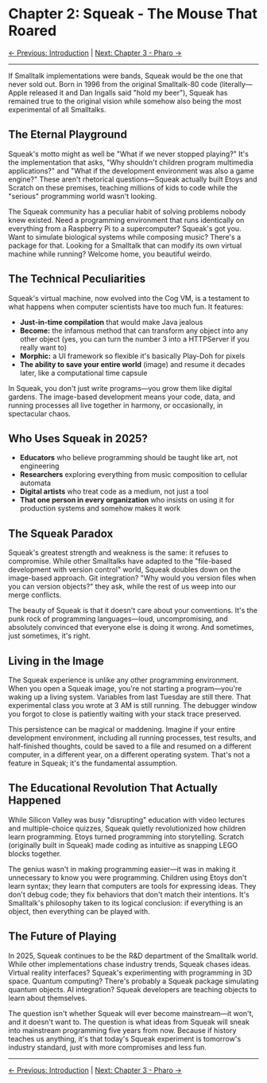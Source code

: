 # Chapter 2: Squeak - The Mouse That Roared

[← Previous: Introduction](01-introduction.md) | [Next: Chapter 3 - Pharo →](03-pharo.md)

---

If Smalltalk implementations were bands, Squeak would be the one that never sold out. Born in 1996 from the original Smalltalk-80 code (literally—Apple released it and Dan Ingalls said "hold my beer"), Squeak has remained true to the original vision while somehow also being the most experimental of all Smalltalks.

## The Eternal Playground

Squeak's motto might as well be "What if we never stopped playing?" It's the implementation that asks, "Why shouldn't children program multimedia applications?" and "What if the development environment was also a game engine?" These aren't rhetorical questions—Squeak actually built Etoys and Scratch on these premises, teaching millions of kids to code while the "serious" programming world wasn't looking.

The Squeak community has a peculiar habit of solving problems nobody knew existed. Need a programming environment that runs identically on everything from a Raspberry Pi to a supercomputer? Squeak's got you. Want to simulate biological systems while composing music? There's a package for that. Looking for a Smalltalk that can modify its own virtual machine while running? Welcome home, you beautiful weirdo.

## The Technical Peculiarities

Squeak's virtual machine, now evolved into the Cog VM, is a testament to what happens when computer scientists have too much fun. It features:

- **Just-in-time compilation** that would make Java jealous
- **Become:** the infamous method that can transform any object into any other object (yes, you can turn the number 3 into a HTTPServer if you really want to)
- **Morphic:** a UI framework so flexible it's basically Play-Doh for pixels
- **The ability to save your entire world** (image) and resume it decades later, like a computational time capsule

In Squeak, you don't just write programs—you grow them like digital gardens. The image-based development means your code, data, and running processes all live together in harmony, or occasionally, in spectacular chaos.

## Who Uses Squeak in 2025?

- **Educators** who believe programming should be taught like art, not engineering
- **Researchers** exploring everything from music composition to cellular automata
- **Digital artists** who treat code as a medium, not just a tool
- **That one person in every organization** who insists on using it for production systems and somehow makes it work

## The Squeak Paradox

Squeak's greatest strength and weakness is the same: it refuses to compromise. While other Smalltalks have adapted to the "file-based development with version control" world, Squeak doubles down on the image-based approach. Git integration? "Why would you version files when you can version objects?" they ask, while the rest of us weep into our merge conflicts.

The beauty of Squeak is that it doesn't care about your conventions. It's the punk rock of programming languages—loud, uncompromising, and absolutely convinced that everyone else is doing it wrong. And sometimes, just sometimes, it's right.

## Living in the Image

The Squeak experience is unlike any other programming environment. When you open a Squeak image, you're not starting a program—you're waking up a living system. Variables from last Tuesday are still there. That experimental class you wrote at 3 AM is still running. The debugger window you forgot to close is patiently waiting with your stack trace preserved.

This persistence can be magical or maddening. Imagine if your entire development environment, including all running processes, test results, and half-finished thoughts, could be saved to a file and resumed on a different computer, in a different year, on a different operating system. That's not a feature in Squeak; it's the fundamental assumption.

## The Educational Revolution That Actually Happened

While Silicon Valley was busy "disrupting" education with video lectures and multiple-choice quizzes, Squeak quietly revolutionized how children learn programming. Etoys turned programming into storytelling. Scratch (originally built in Squeak) made coding as intuitive as snapping LEGO blocks together.

The genius wasn't in making programming easier—it was in making it unnecessary to know you were programming. Children using Etoys don't learn syntax; they learn that computers are tools for expressing ideas. They don't debug code; they fix behaviors that don't match their intentions. It's Smalltalk's philosophy taken to its logical conclusion: if everything is an object, then everything can be played with.

## The Future of Playing

In 2025, Squeak continues to be the R&D department of the Smalltalk world. While other implementations chase industry trends, Squeak chases ideas. Virtual reality interfaces? Squeak's experimenting with programming in 3D space. Quantum computing? There's probably a Squeak package simulating quantum objects. AI integration? Squeak developers are teaching objects to learn about themselves.

The question isn't whether Squeak will ever become mainstream—it won't, and it doesn't want to. The question is what ideas from Squeak will sneak into mainstream programming five years from now. Because if history teaches us anything, it's that today's Squeak experiment is tomorrow's industry standard, just with more compromises and less fun.

---

[← Previous: Introduction](01-introduction.md) | [Next: Chapter 3 - Pharo →](03-pharo.md)